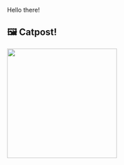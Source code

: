 Hello there!



## 🖼️ Catpost!

<sub>
    <img src="https://cdn2.thecatapi.com/images/dpk.jpg" height="256">
</sub>

